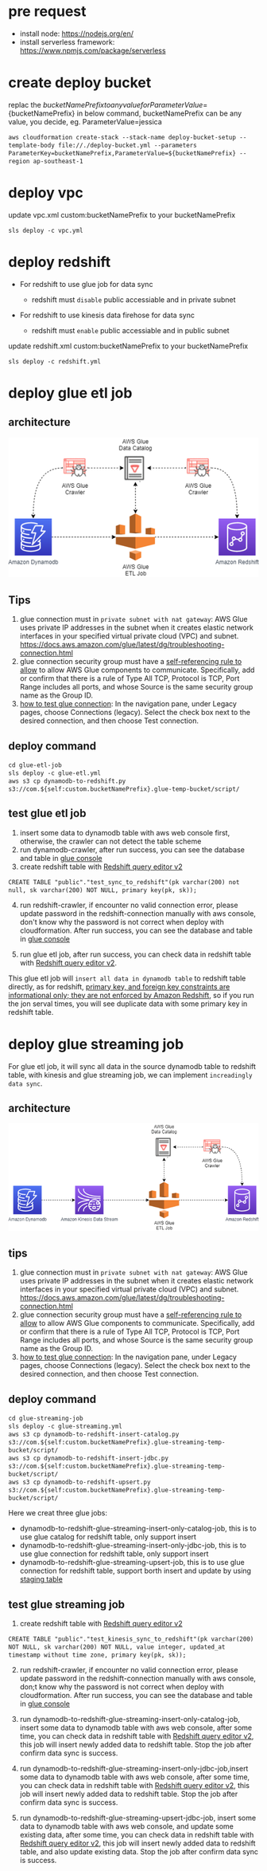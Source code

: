 # pre request

- install node: https://nodejs.org/en/
- install serverless framework: https://www.npmjs.com/package/serverless

# create deploy bucket

replac the ${bucketNamePrefix} to any value for ParameterValue=${bucketNamePrefix} in below command, bucketNamePrefix can be any value, you decide, eg. ParameterValue=jessica

```
aws cloudformation create-stack --stack-name deploy-bucket-setup --template-body file://./deploy-bucket.yml --parameters ParameterKey=bucketNamePrefix,ParameterValue=${bucketNamePrefix} --region ap-southeast-1
```

# deploy vpc

update vpc.xml custom:bucketNamePrefix to your bucketNamePrefix

```
sls deploy -c vpc.yml
```

# deploy redshift

- For redshift to use glue job for data sync

  - redshift must `disable` public accessiable and in private subnet

- For redshift to use kinesis data firehose for data sync
  - redshift must `enable` public accessiable and in public subnet

update redshift.xml custom:bucketNamePrefix to your bucketNamePrefix

```
sls deploy -c redshift.yml
```

# deploy glue etl job

## architecture

![Architercure](glue-etl-job/dynamodb-to-redshift-glue.png)

## Tips

1.  glue connection must in `private subnet with nat gateway`: AWS Glue uses private IP addresses in the subnet when it creates elastic network interfaces in your specified virtual private cloud (VPC) and subnet.
    https://docs.aws.amazon.com/glue/latest/dg/troubleshooting-connection.html
2.  glue connection security group must have a [self-referencing rule to allow](https://docs.aws.amazon.com/glue/latest/dg/start-development-endpoint.html) to allow AWS Glue components to communicate. Specifically, add or confirm that there is a rule of Type All TCP, Protocol is TCP, Port Range includes all ports, and whose Source is the same security group name as the Group ID.
3.  [how to test glue connection](https://docs.aws.amazon.com/glue/latest/dg/console-test-connections.html): In the navigation pane, under Legacy pages, choose Connections (legacy). Select the check box next to the desired connection, and then choose Test connection.

## deploy command

```
cd glue-etl-job
sls deploy -c glue-etl.yml
aws s3 cp dynamodb-to-redshift.py s3://com.${self:custom.bucketNamePrefix}.glue-temp-bucket/script/
```

## test glue etl job

1. insert some data to dynamodb table with aws web console first, otherwise, the crawler can not detect the table scheme
2. run dynamodb-crawler, after run success, you can see the database and table in [glue console](https://ap-southeast-1.console.aws.amazon.com/glue/home?region=ap-southeast-1#catalog:tab=tables)
3. create redshift table with [Redshift query editor v2](https://ap-southeast-1.console.aws.amazon.com/sqlworkbench/home?region=ap-southeast-1#/client)

```
CREATE TABLE "public"."test_sync_to_redshift"(pk varchar(200) not null, sk varchar(200) NOT NULL, primary key(pk, sk));
```

4. run redshift-crawler, if encounter no valid connection error, please update password in the redshift-connection manually with aws console, don't know why the password is not correct when deploy with cloudformation. After run success, you can see the database and table in [glue console](https://ap-southeast-1.console.aws.amazon.com/glue/home?region=ap-southeast-1#catalog:tab=tables)

5. run glue etl job, after run success, you can check data in redshift table with [Redshift query editor v2](https://ap-southeast-1.console.aws.amazon.com/sqlworkbench/home?region=ap-southeast-1#/client).

This glue etl job will `insert all data in dynamodb table` to redshift table directly, as for redshift, [primary key, and foreign key constraints are informational only; they are not enforced by Amazon Redshift](https://docs.aws.amazon.com/redshift/latest/dg/t_Defining_constraints.html), so if you run the jon serval times, you will see duplicate data with some primary key in redshift table.

# deploy glue streaming job

For glue etl job, it will sync all data in the source dynamodb table to redshift table, with kinesis and glue streaming job, we can implement `increadingly data sync`.

## architecture

![Architercure](glue-streaming-job/dynamodb-to-redshift-glue-stream.png)

## tips

1.  glue connection must in `private subnet with nat gateway`: AWS Glue uses private IP addresses in the subnet when it creates elastic network interfaces in your specified virtual private cloud (VPC) and subnet.
    https://docs.aws.amazon.com/glue/latest/dg/troubleshooting-connection.html
2.  glue connection security group must have a [self-referencing rule to allow](https://docs.aws.amazon.com/glue/latest/dg/start-development-endpoint.html) to allow AWS Glue components to communicate. Specifically, add or confirm that there is a rule of Type All TCP, Protocol is TCP, Port Range includes all ports, and whose Source is the same security group name as the Group ID.
3.  [how to test glue connection](https://docs.aws.amazon.com/glue/latest/dg/console-test-connections.html): In the navigation pane, under Legacy pages, choose Connections (legacy). Select the check box next to the desired connection, and then choose Test connection.

## deploy command

```
cd glue-streaming-job
sls deploy -c glue-streaming.yml
aws s3 cp dynamodb-to-redshift-insert-catalog.py s3://com.${self:custom.bucketNamePrefix}.glue-streaming-temp-bucket/script/
aws s3 cp dynamodb-to-redshift-insert-jdbc.py s3://com.${self:custom.bucketNamePrefix}.glue-streaming-temp-bucket/script/
aws s3 cp dynamodb-to-redshift-upsert.py s3://com.${self:custom.bucketNamePrefix}.glue-streaming-temp-bucket/script/
```

Here we creat three glue jobs:

- dynamodb-to-redshift-glue-streaming-insert-only-catalog-job, this is to use glue catalog for redshift table, only support insert
- dynamodb-to-redshift-glue-streaming-insert-only-jdbc-job, this is to use glue connection for redshift table, only support insert
- dynamodb-to-redshift-glue-streaming-upsert-job, this is to use glue connection for redshift table, support borth insert and update by using [staging table](https://docs.aws.amazon.com/redshift/latest/dg/t_updating-inserting-using-staging-tables-.html)

## test glue streaming job

1. create redshift table with [Redshift query editor v2](https://ap-southeast-1.console.aws.amazon.com/sqlworkbench/home?region=ap-southeast-1#/client)

```
CREATE TABLE "public"."test_kinesis_sync_to_redshift"(pk varchar(200) NOT NULL, sk varchar(200) NOT NULL, value integer, updated_at timestamp without time zone, primary key(pk, sk));
```

2. run redshift-crawler, if encounter no valid connection error, please update password in the redshift-connection manually with aws console, don;t know why the password is not correct when deploy with cloudformation. After run success, you can see the database and table in [glue console](https://ap-southeast-1.console.aws.amazon.com/glue/home?region=ap-southeast-1#catalog:tab=tables)

3. run dynamodb-to-redshift-glue-streaming-insert-only-catalog-job, insert some data to dynamodb table with aws web console, after some time, you can check data in redshift table with [Redshift query editor v2](https://ap-southeast-1.console.aws.amazon.com/sqlworkbench/home?region=ap-southeast-1#/client), this job will insert newly added data to redshift table. Stop the job after confirm data sync is success.
4. run dynamodb-to-redshift-glue-streaming-insert-only-jdbc-job,insert some data to dynamodb table with aws web console, after some time, you can check data in redshift table with [Redshift query editor v2](https://ap-southeast-1.console.aws.amazon.com/sqlworkbench/home?region=ap-southeast-1#/client), this job will insert newly added data to redshift table. Stop the job after confirm data sync is success.
5. run dynamodb-to-redshift-glue-streaming-upsert-jdbc-job, insert some data to dynamodb table with aws web console, and update some existing data, after some time, you can check data in redshift table with [Redshift query editor v2](https://ap-southeast-1.console.aws.amazon.com/sqlworkbench/home?region=ap-southeast-1#/client), this job will insert newly added data to redshift table, and also update existing data. Stop the job after confirm data sync is success.
